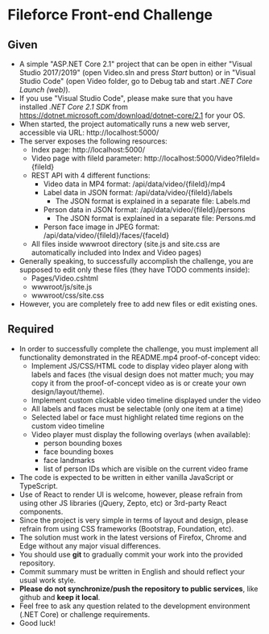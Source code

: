 # Fileforce Front-end Challenge

## Given

- A simple "ASP.NET Core 2.1" project that can be open in either "Visual Studio 2017/2019" (open Video.sln and press *Start* button) or in "Visual Studio Code" (open Video folder, go to Debug tab and start *.NET Core Launch (web)*).
- If you use "Visual Studio Code", please make sure that you have installed *.NET Core 2.1 SDK* from https://dotnet.microsoft.com/download/dotnet-core/2.1 for your OS.
- When started, the project automatically runs a new web server, accessible via URL: http://localhost:5000/
- The server exposes the following resources:
    - Index page: http://localhost:5000/
    - Video page with fileId parameter: http://localhost:5000/Video?fileId={fileId}
    - REST API with 4 different functions:
      - Video data in MP4 format: /api/data/video/{fileId}/mp4
      - Label data in JSON format: /api/data/video/{fileId}/labels
        - The JSON format is explained in a separate file: Labels.md
      - Person data in JSON format: /api/data/video/{fileId}/persons
        - The JSON format is explained in a separate file: Persons.md
      - Person face image in JPEG format: /api/data/video/{fileId}/faces/{faceId}
    - All files inside wwwroot directory (site.js and site.css are automatically included into Index and Video pages)
- Generally speaking, to successfully accomplish the challenge, you are supposed to edit only these files (they have TODO comments inside):
  - Pages/Video.cshtml
  - wwwroot/js/site.js
  - wwwroot/css/site.css
- However, you are completely free to add new files or edit existing ones.

## Required

- In order to successfully complete the challenge, you must implement all functionality demonstrated in the README.mp4 proof-of-concept video:
  - Implement JS/CSS/HTML code to display video player along with labels and faces (the visual design does not matter much; you may copy it from the proof-of-concept video as is or create your own design/layout/theme).
  - Implement custom clickable video timeline displayed under the video
  - All labels and faces must be selectable (only one item at a time)
  - Selected label or face must highlight related time regions on the custom video timeline
  - Video player must display the following overlays (when available):
    - person bounding boxes
    - face bounding boxes
    - face landmarks
    - list of person IDs which are visible on the current video frame
- The code is expected to be written in either vanilla JavaScript or TypeScript.
- Use of React to render UI is welcome, however, please refrain from using other JS libraries (jQuery, Zepto, etc) or 3rd-party React components.
- Since the project is very simple in terms of layout and design, please refrain from using CSS frameworks (Bootstrap, Foundation, etc).
- The solution must work in the latest versions of Firefox, Chrome and Edge without any major visual differences.
- You should use **git** to gradually commit your work into the provided repository.
- Commit summary must be written in English and should reflect your usual work style.
- **Please do not synchronize/push the repository to public services**, like github and **keep it local**.
- Feel free to ask any question related to the development environment (.NET Core) or challenge requirements.
- Good luck!
